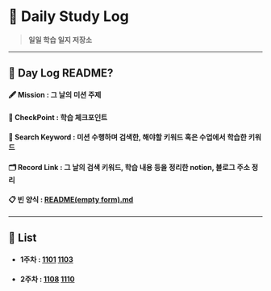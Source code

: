 # 📰 __Daily Study Log__
> __일일 학습 일지 저장소__
---
## 🤔 __Day Log README?__
#### 🖋 __Mission__ : 그 날의 미션 주제
#### 📌 __CheckPoint__ : 학습 체크포인트
#### 🔖 __Search Keyword__ : 미션 수행하며 검색한, 해야할 키워드 혹은 수업에서 학습한 키워드
#### 🗂 __Record Link__ : 그 날의 검색 키워드, 학습 내용 등을 정리한 notion, 블로그 주소 정리
#### 📋 빈 양식 : [README(empty form).md](README(empty%20form).md)
---
## 📝 List
- #### 1주차 : [1101](log_1101/README.md) [1103](log_1103/README.md)
- #### 2주차 : [1108](log_1108/README.md) [1110](log_1110/README.md)